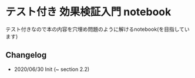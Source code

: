 # テスト付き 効果検証入門 notebook

テスト付きなので本の内容を穴埋め問題のように解けるnotebook(を目指しています)

## Changelog

- 2020/06/30 Init (~ section 2.2)
